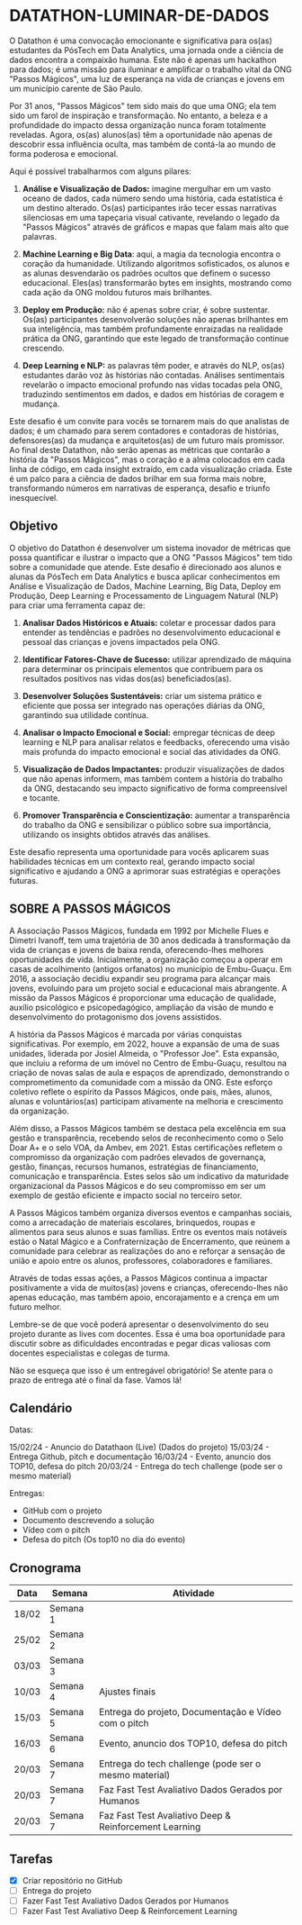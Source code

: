 # DATATHON-LUMINAR-DE-DADOS

O Datathon é uma convocação emocionante e significativa para os(as) estudantes da PósTech em Data Analytics, uma jornada onde a ciência de dados encontra a compaixão humana. Este não é apenas um hackathon para dados; é uma missão para iluminar e amplificar o trabalho vital da ONG "Passos Mágicos", uma luz de esperança na vida de crianças e jovens em um município carente de São Paulo.

Por 31 anos, "Passos Mágicos" tem sido mais do que uma ONG; ela tem sido um farol de inspiração e transformação. No entanto, a beleza e a profundidade do impacto dessa organização nunca foram totalmente reveladas. Agora, os(as) alunos(as) têm a oportunidade não apenas de descobrir essa influência oculta, mas também de contá-la ao mundo de forma poderosa e emocional.

Aqui é possível trabalharmos com alguns pilares:

1. **Análise e Visualização de Dados:** imagine mergulhar em um vasto oceano de dados, cada número sendo uma história, cada estatística é um destino alterado. Os(as) participantes irão tecer essas narrativas silenciosas em uma tapeçaria visual cativante, revelando o legado da "Passos Mágicos" através de gráficos e mapas que falam mais alto que palavras.

2. **Machine Learning e Big Data**: aqui, a magia da tecnologia encontra o coração da humanidade. Utilizando algoritmos sofisticados, os alunos e as alunas desvendarão os padrões ocultos que definem o sucesso educacional. Eles(as) transformarão bytes em insights, mostrando como cada ação da ONG moldou futuros mais brilhantes.

3. **Deploy em Produção:** não é apenas sobre criar, é sobre sustentar. Os(as) participantes desenvolverão soluções não apenas brilhantes em sua inteligência, mas também profundamente enraizadas na realidade prática da ONG, garantindo que este legado de transformação continue crescendo. 

4. **Deep Learning e NLP:** as palavras têm poder, e através do NLP, os(as) estudantes darão voz às histórias não contadas. Análises sentimentais revelarão o impacto emocional profundo nas vidas tocadas pela ONG, traduzindo sentimentos em dados, e dados em histórias de coragem e mudança.

Este desafio é um convite para vocês se tornarem mais do que analistas de dados; é um chamado para serem contadores e contadoras de histórias, defensores(as) da mudança e arquitetos(as) de um futuro mais promissor. Ao final deste Datathon, não serão apenas as métricas que contarão a história da "Passos Mágicos", mas o coração e a alma colocados em cada linha de código, em cada insight extraído, em cada visualização criada. Este é um palco para a ciência de dados brilhar em sua forma mais nobre, transformando números em narrativas de esperança, desafio e triunfo inesquecível.

## Objetivo

O objetivo do Datathon é desenvolver um sistema inovador de métricas que possa quantificar e ilustrar o impacto que a ONG "Passos Mágicos" tem tido sobre a comunidade que atende. Este desafio é direcionado aos alunos e alunas da PósTech em Data Analytics e busca aplicar conhecimentos em Análise e Visualização de Dados, Machine Learning, Big Data, Deploy em Produção, Deep Learning e Processamento de Linguagem Natural (NLP) para criar uma ferramenta capaz de:

1. **Analisar Dados Históricos e Atuais:** coletar e processar dados para entender as tendências e padrões no desenvolvimento educacional e pessoal das crianças e jovens impactados pela ONG. 

2. **Identificar Fatores-Chave de Sucesso:** utilizar aprendizado de máquina para determinar os principais elementos que contribuem para os resultados positivos nas vidas dos(as) beneficiados(as). 

3. **Desenvolver Soluções Sustentáveis:** criar um sistema prático e eficiente que possa ser integrado nas operações diárias da ONG, garantindo sua utilidade contínua. 

4. **Analisar o Impacto Emocional e Social:** empregar técnicas de deep learning e NLP para analisar relatos e feedbacks, oferecendo uma visão mais profunda do impacto emocional e social das atividades da ONG. 

5. **Visualização de Dados Impactantes:** produzir visualizações de dados que não apenas informem, mas também contem a história do trabalho da ONG, destacando seu impacto significativo de forma compreensível e tocante. 

6. **Promover Transparência e Conscientização:** aumentar a transparência do trabalho da ONG e sensibilizar o público sobre sua importância, utilizando os insights obtidos através das análises. 

Este desafio representa uma oportunidade para vocês aplicarem suas habilidades técnicas em um contexto real, gerando impacto social significativo e ajudando a ONG a aprimorar suas estratégias e operações futuras.

## SOBRE A PASSOS MÁGICOS

A Associação Passos Mágicos, fundada em 1992 por Michelle Flues e Dimetri Ivanoff, tem uma trajetória de 30 anos dedicada à transformação da vida de crianças e jovens de baixa renda, oferecendo-lhes melhores oportunidades de vida. Inicialmente, a organização começou a operar em casas de acolhimento (antigos orfanatos) no município de Embu-Guaçu. Em 2016, a associação decidiu expandir seu programa para alcançar mais jovens, evoluindo para um projeto social e educacional mais abrangente. A missão da Passos Mágicos é proporcionar uma educação de qualidade, auxílio psicológico e psicopedagógico, ampliação da visão de mundo e desenvolvimento do protagonismo dos jovens assistidos.

A história da Passos Mágicos é marcada por várias conquistas significativas. Por exemplo, em 2022, houve a expansão de uma de suas unidades, liderada por Josiel Almeida, o "Professor Joe". Esta expansão, que incluiu a reforma de um imóvel no Centro de Embu-Guaçu, resultou na criação de novas salas de aula e espaços de aprendizado, demonstrando o comprometimento da comunidade com a missão da ONG. Este esforço coletivo reflete o espírito da Passos Mágicos, onde pais, mães, alunos, alunas e voluntários(as) participam ativamente na melhoria e crescimento da organização.

Além disso, a Passos Mágicos também se destaca pela excelência em sua gestão e transparência, recebendo selos de reconhecimento como o Selo Doar A+ e o selo VOA, da Ambev, em 2021. Estas certificações refletem o compromisso da organização com padrões elevados de governança, gestão, finanças, recursos humanos, estratégias de financiamento, comunicação e transparência. Estes selos são um indicativo da maturidade organizacional da Passos Mágicos e do seu compromisso em ser um exemplo de gestão eficiente e impacto social no terceiro setor.

A Passos Mágicos também organiza diversos eventos e campanhas sociais, como a arrecadação de materiais escolares, brinquedos, roupas e alimentos para seus alunos e suas famílias. Entre os eventos mais notáveis estão o Natal Mágico e a Confraternização de Encerramento, que reúnem a comunidade para celebrar as realizações do ano e reforçar a sensação de união e apoio entre os alunos, professores, colaboradores e familiares.

Através de todas essas ações, a Passos Mágicos continua a impactar positivamente a vida de muitos(as) jovens e crianças, oferecendo-lhes não apenas educação, mas também apoio, encorajamento e a crença em um futuro melhor.

Lembre-se de que você poderá apresentar o desenvolvimento do seu projeto durante as lives com docentes. Essa é uma boa oportunidade para discutir sobre as dificuldades encontradas e pegar dicas valiosas com docentes especialistas e colegas de turma.

Não se esqueça que isso é um entregável obrigatório! Se atente para o prazo de entrega até o final da fase. Vamos lá!

## Calendário

Datas:

15/02/24 - Anuncio do Datathaon (Live) (Dados do projeto)
15/03/24 - Entrega Github, pitch e documentação
16/03/24 - Evento, anuncio dos TOP10, defesa do pitch
20/03/24 - Entrega do  tech challenge (pode ser o mesmo material)

Entregas:

- GitHub com o projeto
- Documento descrevendo a solução
- Vídeo com o pitch  
- Defesa do pitch (Os top10 no dia do evento)

## Cronograma

| Data | Semana | Atividade |
| --- | --- | --- |
| 18/02 | Semana 1 |  |
| 25/02 | Semana 2 |  |
| 03/03 | Semana 3 |  |
| 10/03 | Semana 4 | Ajustes finais |
| 15/03 | Semana 5 | Entrega do projeto, Documentação e Vídeo com o pitch |
| 16/03 | Semana 6 | Evento, anuncio dos TOP10, defesa do pitch |
| 20/03 | Semana 7 | Entrega do tech challenge (pode ser o mesmo material) |
| 20/03 | Semana 7 | Faz Fast Test Avaliativo Dados Gerados por Humanos |
| 20/03 | Semana 7 | Faz Fast Test Avaliativo Deep & Reinforcement Learning |

## Tarefas

- [x] Criar repositório no GitHub
- [ ] Entrega do projeto
- [ ] Fazer Fast Test Avaliativo Dados Gerados por Humanos
- [ ] Fazer Fast Test Avaliativo Deep & Reinforcement Learning
